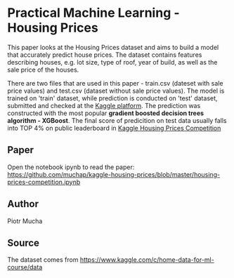 # Practical Machine Learning - Housing Prices 

This paper looks at the Housing Prices dataset and aims to build a model that accurately predict house prices. The dataset contains features describing houses, e.g. lot size, type of roof, year of build, as well as the sale price of the houses. 

There are two files that are used in this paper - train.csv (dateset with sale price values) and test.csv (dataset without sale price values). The model is trained on 'train' dataset, while prediction is conducted on 'test' dataset, submitted and checked at the [Kaggle platform](https://www.kaggle.com/c/home-data-for-ml-course). The prediction was constructed with the most popular **gradient boosted decision trees algorithm - XGBoost**. The final score of predicition on test data usually falls into TOP 4% on public leaderboard in [Kaggle Housing Prices Competition](https://www.kaggle.com/c/home-data-for-ml-course/leaderboard)

## Paper
Open the notebook ipynb to read the paper: <br>
https://github.com/muchap/kaggle-housing-prices/blob/master/housing-prices-competition.ipynb

## Author
Piotr Mucha

## Source
The dataset comes from https://www.kaggle.com/c/home-data-for-ml-course/data
